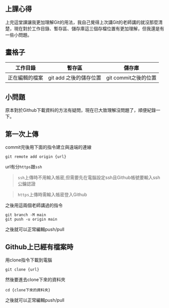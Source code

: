 ## 上課心得
上完這堂課讓我更加理解Git的用法，我自己覺得上次講Git的老師講的就沒那麼清楚，現在對於工作目錄、暫存區、儲存庫這三個存檔位置有更加理解，但我還是有一些小問題。

## 畫格子
| 工作目錄  | 暫存區 |儲存庫|
| ------------- |:---------------------:|--------------------|
| 正在編輯的檔案| git add 之後的儲存位置|git commit之後的位置|

## 小問題
原本對於Github下載資料的方法有疑問，現在已大致理解沒問題了，順便紀錄一下。
## 第一次上傳

commit完後用下面的指令建立與遠端的連線
```
git remote add origin {url}
```
url有分`https`跟`ssh`   
>`ssh`上傳時不用輸入帳密,但需要先在電腦設定ssh且Github帳號要輸入ssh公鑰認證   

>`https`上傳時需輸入帳密登入Github

之後用這兩個老師講過的指令
```
git branch -M main
git push -u origin main
```
之後就可以正常編輯push/pull


## Github上已經有檔案時

用clone指令下載到電腦

```
git clone {url}
```
然後要進去clone下來的資料夾
```
cd {clone下來的資料夾}
```
之後就可以正常編輯push/pull








